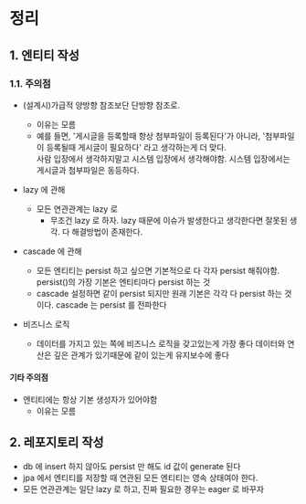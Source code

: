 # 정리
## 1. 엔티티 작성
### 1.1. 주의점
- (설계시)가급적 양방향 참조보단 단방향 참조로.
  - 이유는 모름
  - 예를 들면, '게시글을 등록할때 항상 첨부파일이 등록된다'가 아니라, '첨부파일이 등록될때 게시글이 필요하다' 라고 생각하는게 더 맞다.  
  사람 입장에서 생각하지말고 시스템 입장에서 생각해야함. 시스템 입장에서는 게시글과 첨부파일은 동등하다.

- lazy 에 관해
  - 모든 연관관계는 lazy 로
    - 무조건 lazy 로 하자. lazy 때문에 이슈가 발생한다고 생각한다면 잘못된 생각. 다 해결방법이 존재한다.

- cascade 에 관해
  - 모든 엔티티는 persist 하고 싶으면 기본적으로 다 각자 persist 해줘야함. persist()의 가장 기본은 엔티티마다 persist 하는 것
  - cascade 설정하면 같이 persist 되지만 원래 기본은 각각 다 persist 하는 것이다. cascade 는 persist 를 전파한다

- 비즈니스 로직
  - 데이터를 가지고 있는 쪽에 비즈니스 로직을 갖고있는게 가장 좋다 데이터와 연산은 깊은 관계가 있기때문에 같이 있는게 유지보수에 좋다

#### 기타 주의점
- 엔티티에는 항상 기본 생성자가 있어야함
  - 이유는 모름
  
## 2. 레포지토리 작성
- db 에 insert 하지 않아도 persist 만 해도 id 값이 generate 된다
- jpa 에서 엔티티를 저장할 때 연관된 모든 엔티티는 영속 상태여야 한다.
- 모든 연관관계는 일단 lazy 로 하고, 진짜 필요한 경우는 eager 로 바꾸자